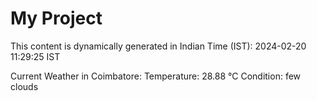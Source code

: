 # My Project

This content is dynamically generated in Indian Time (IST): 2024-02-20 11:29:25 IST


Current Weather in Coimbatore:
Temperature: 28.88 °C
Condition: few clouds

